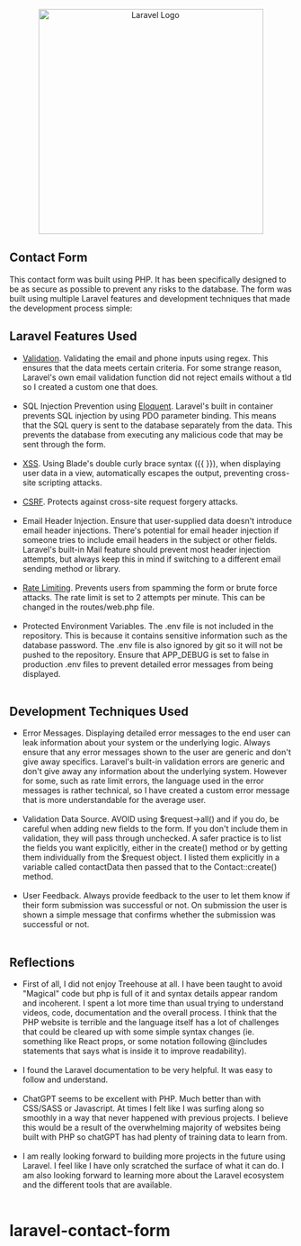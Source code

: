 <p align="center"><a href="https://laravel.com" target="_blank"><img src="https://raw.githubusercontent.com/laravel/art/master/logo-lockup/5%20SVG/2%20CMYK/1%20Full%20Color/laravel-logolockup-cmyk-red.svg" width="400" alt="Laravel Logo"></a></p>

## Contact Form

This contact form was built using PHP. It has been specifically designed to be as secure as possible to prevent any risks to the database. The form was built using multiple Laravel features and development techniques that made the development process simple:

## Laravel Features Used
- [Validation](https://laravel.com/docs/validation). Validating the email and phone inputs using regex. This ensures that the data meets certain criteria. For some strange reason, Laravel's own email validation function did not reject emails without a tld so I created a custom one that does. <br><br>
- SQL Injection Prevention using [Eloquent](https://laravel.com/docs/eloquent). Laravel's built in container prevents SQL injection by using PDO parameter binding. This means that the SQL query is sent to the database separately from the data. This prevents the database from executing any malicious code that may be sent through the form. <br><br>
- [XSS](https://laravel.com/docs/blade). Using Blade's double curly brace syntax ({{ }}), when displaying user data in a view, automatically escapes the output, preventing cross-site scripting attacks. <br><br>
- [CSRF](https://laravel.com/docs/csrf). Protects against cross-site request forgery attacks. <br><br>
- Email Header Injection. Ensure that user-supplied data doesn't introduce email header injections. There's potential for email header injection if someone tries to include email headers in the subject or other fields. Laravel's built-in Mail feature should prevent most header injection attempts, but always keep this in mind if switching to a different email sending method or library. <br><br>
- [Rate Limiting](https://laravel.com/docs/rate-limiting). Prevents users from spamming the form or brute force attacks. The rate limit is set to 2 attempts per minute. This can be changed in the routes/web.php file. <br><br>
- Protected Environment Variables. The .env file is not included in the repository. This is because it contains sensitive information such as the database password. The .env file is also ignored by git so it will not be pushed to the repository. Ensure that APP_DEBUG is set to false in production .env files to prevent detailed error messages from being displayed. <br><br>

## Development Techniques Used
- Error Messages. Displaying detailed error messages to the end user can leak information about your system or the underlying logic. Always ensure that any error messages shown to the user are generic and don't give away specifics. Laravel's built-in validation errors are generic and don't give away any information about the underlying system. However for some, such as rate limit errors, the language used in the error messages is rather technical, so I have created a custom error message that is more understandable for the average user. <br><br>
- Validation Data Source. AVOID using $request->all() and if you do, be careful when adding new fields to the form. If you don't include them in validation, they will pass through unchecked. A safer practice is to list the fields you want explicitly, either in the create() method or by getting them individually from the $request object. I listed them explicitly in a variable called contactData then passed that to the Contact::create() method. <br><br>
- User Feedback. Always provide feedback to the user to let them know if their form submission was successful or not. On submission the user is shown a simple message that confirms whether the submission was successful or not. <br><br>

## Reflections
- First of all, I did not enjoy Treehouse at all. I have been taught to avoid "Magical" code but php is full of it and syntax details appear random and incoherent. I spent a lot more time than usual trying to understand videos, code, documentation and the overall process. I think that the PHP website is terrible and the language itself has a lot of challenges that could be cleared up with some simple syntax changes (ie. something like React props, or some notation following @includes statements that says what is inside it to improve readability). <br><br>
- I found the Laravel documentation to be very helpful. It was easy to follow and understand. <br><br>
- ChatGPT seems to be excellent with PHP. Much better than with CSS/SASS or Javascript. At times I felt like I was surfing along so smoothly in a way that never happened with previous projects. I believe this would be a result of the overwhelming majority of websites being built with PHP so chatGPT has had plenty of training data to learn from. <br><br>
- I am really looking forward to building more projects in the future using Laravel. I feel like I have only scratched the surface of what it can do. I am also looking forward to learning more about the Laravel ecosystem and the different tools that are available. <br><br>

# laravel-contact-form
